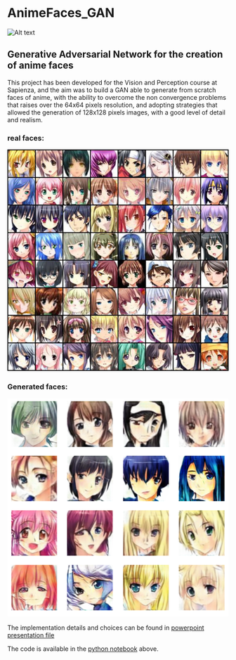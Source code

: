 # AnimeFaces_GAN
![Alt text](images/generative-adversarial-network.png?raw=true "GAN structure")
## Generative Adversarial Network for the creation of anime faces

This project has been developed for the Vision and Perception course at Sapienza, and the aim was to build a GAN able to generate from scratch faces of anime, with the ability to overcome the non convergence problems that raises over the 64x64 pixels resolution, and adopting strategies that allowed the generation of 128x128 pixels images, with a good level of detail and realism. 

### real faces:
![Alt text](images/image_2021-02-11_16-33-17.png?raw=true "Sample Image")

### Generated faces:
![Alt text](images/image_2021-02-11_16-10-46.png?raw=true "Sample Image")

The implementation details and choices can be found in [powerpoint presentation file](FinalProjectPresentation_Maselli_Zappia.pptx)

The code is available in the [python notebook](LSGAN_Anime_Faces_Generation.ipynb) above.



